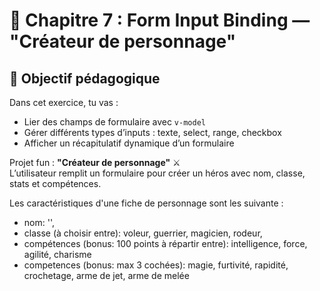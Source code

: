 # 🧪 Chapitre 7 : Form Input Binding — "Créateur de personnage"

## 🎯 Objectif pédagogique

Dans cet exercice, tu vas :

- Lier des champs de formulaire avec `v-model`
- Gérer différents types d’inputs : texte, select, range, checkbox
- Afficher un récapitulatif dynamique d’un formulaire

Projet fun : **"Créateur de personnage"** ⚔️  
L’utilisateur remplit un formulaire pour créer un héros avec nom, classe, stats et compétences.

Les caractéristiques d'une fiche de personnage sont les suivante :

- nom: '',
- classe (à choisir entre): voleur, guerrier, magicien, rodeur,
- compétences (bonus: 100 points à répartir entre): intelligence, force, agilité, charisme
- competences (bonus: max 3 cochées): magie, furtivité, rapidité, crochetage, arme de jet, arme de melée
